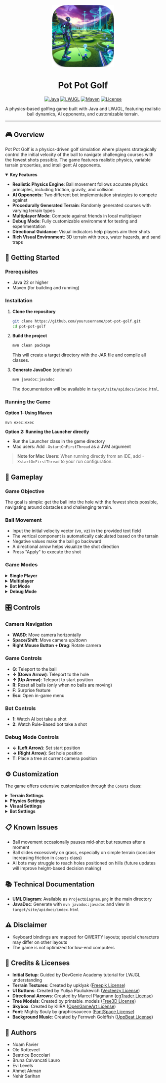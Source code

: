 <div align="center">
  <img src="icon.iconset/icon_512x512@2x.png" width="200" height="200" alt="Pot Pot Golf Icon"/>
  
  # Pot Pot Golf

  [![Java](https://img.shields.io/badge/Java-22-orange.svg)](https://www.oracle.com/java/)
  [![LWJGL](https://img.shields.io/badge/LWJGL-3.3-blue.svg)](https://www.lwjgl.org/)
  [![Maven](https://img.shields.io/badge/Maven-3.8-red.svg)](https://maven.apache.org/)
  [![License](https://img.shields.io/badge/license-MIT-green.svg)](https://opensource.org/licenses/MIT)

  A physics-based golfing game built with Java and LWJGL, featuring realistic ball dynamics, AI opponents, and customizable terrain.
</div>

---

## 🎮 Overview

Pot Pot Golf is a physics-driven golf simulation where players strategically control the initial velocity of the ball to navigate challenging courses with the fewest shots possible. The game features realistic physics, variable terrain properties, and intelligent AI opponents.

<details open>
<summary><b>Key Features</b></summary>

- **Realistic Physics Engine**: Ball movement follows accurate physics principles, including friction, gravity, and collision
- **AI Opponents**: Two different bot implementation strategies to compete against
- **Procedurally Generated Terrain**: Randomly generated courses with varying terrain types
- **Multiplayer Mode**: Compete against friends in local multiplayer
- **Debug Mode**: Fully customizable environment for testing and experimentation
- **Directional Guidance**: Visual indicators help players aim their shots
- **Rich Visual Environment**: 3D terrain with trees, water hazards, and sand traps

</details>

## 🚀 Getting Started

### Prerequisites

- Java 22 or higher
- Maven (for building and running)

### Installation

1. **Clone the repository**
   ```bash
   git clone https://github.com/yourusername/pot-pot-golf.git
   cd pot-pot-golf
   ```

2. **Build the project**
   ```bash
   mvn clean package
   ```
   This will create a target directory with the JAR file and compile all classes.

3. **Generate JavaDoc** (optional)
   ```bash
   mvn javadoc:javadoc
   ```
   The documentation will be available in `target/site/apidocs/index.html`.

### Running the Game

**Option 1: Using Maven**
```bash
mvn exec:exec
```

**Option 2: Running the Launcher directly**
- Run the Launcher class in the game directory
- Mac users: Add `-XstartOnFirstThread` as a JVM argument

> **Note for Mac Users**: When running directly from an IDE, add `-XstartOnFirstThread` to your run configuration.

## 🎯 Gameplay

### Game Objective
The goal is simple: get the ball into the hole with the fewest shots possible, navigating around obstacles and challenging terrain.

### Ball Movement
- Input the initial velocity vector (vx, vz) in the provided text field
- The vertical component is automatically calculated based on the terrain
- Negative values make the ball go backward
- A directional arrow helps visualize the shot direction
- Press "Apply" to execute the shot

### Game Modes

<details>
<summary><b>Single Player</b></summary>

- Navigate through the course on your own
- Track your score and try to beat your personal best
- Practice your shots and strategies

</details>

<details>
<summary><b>Multiplayer</b></summary>

- Two players take turns on the same course
- The player who completes the hole with fewer shots wins
- Players alternate turns until both complete the hole
- Even after completion, players can continue exploring the map

</details>

<details>
<summary><b>Bot Mode</b></summary>

- Two different AI implementations:
  - **AI Bot**: Advanced pathfinding algorithm (press 1 to watch it take a shot)
  - **Rule-Based Bot**: Simpler rule-following algorithm (press 2 to watch it take a shot)
- Bots calculate their entire path before starting
- Watch and learn from their strategies

</details>

<details>
<summary><b>Debug Mode</b></summary>

- Fully customizable environment
- Define start and hole positions
- Adjust terrain parameters
- Place trees manually
- Test different physics settings

</details>

## 🎛️ Controls

### Camera Navigation
- **WASD**: Move camera horizontally
- **Space/Shift**: Move camera up/down
- **Right Mouse Button + Drag**: Rotate camera

### Game Controls
- **Q**: Teleport to the ball
- **↓ (Down Arrow)**: Teleport to the hole
- **↑ (Up Arrow)**: Teleport to start position
- **R**: Reset all balls (only when no balls are moving)
- **F**: Surprise feature
- **Esc**: Open in-game menu

### Bot Controls
- **1**: Watch AI bot take a shot
- **2**: Watch Rule-Based bot take a shot

### Debug Mode Controls
- **← (Left Arrow)**: Set start position
- **→ (Right Arrow)**: Set hole position
- **T**: Place a tree at current camera position

## ⚙️ Customization

The game offers extensive customization through the `Consts` class:

<details>
<summary><b>Terrain Settings</b></summary>

- Terrain size and height
- Simplex noise parameters
- Texture quality (vertex count)
- Number of trees
- Predefined start/hole positions

</details>

<details>
<summary><b>Physics Settings</b></summary>

- Gravity
- Ball mass
- Maximum ball speed
- Friction coefficients (static and kinetic)
- Separate friction values for grass and sand

</details>

<details>
<summary><b>Visual Settings</b></summary>

- Frame rate
- Field of view (FOV)
- Near and far plane
- Specular power
- Ambient light
- Default color

</details>

<details>
<summary><b>Bot Settings</b></summary>

- Error margin
- Sensitivity (step size)
- Target radius

</details>

## 📋 Known Issues

- Ball movement occasionally pauses mid-shot but resumes after a moment
- Ball slides excessively on grass, especially on simple terrain (consider increasing friction in `Consts` class)
- AI bots may struggle to reach holes positioned on hills (future updates will improve height-based decision making)

## 📚 Technical Documentation

- **UML Diagram**: Available as `ProjectDiagram.png` in the main directory
- **JavaDoc**: Generate with `mvn javadoc:javadoc` and view in `target/site/apidocs/index.html`

## ⚠️ Disclaimer

- Keyboard bindings are mapped for QWERTY layouts; special characters may differ on other layouts
- The game is not optimized for low-end computers

## 🙏 Credits & Licenses

- **Initial Setup**: Guided by DevGenie Academy tutorial for LWJGL understanding
- **Terrain Textures**: Created by upklyak ([Freepik License](https://www.freepik.com/free-vector/game-textures-water-green-lawn-sand-grass-meadow-with-flowers-seamless-patterns-top-view-cartoon-textured-backgrounds-blue-liquid-field-desert-surface-graphic-ui-gui-vector-layers_21267469.htm))
- **UI Buttons**: Created by Yuliya Pauliukevich ([Vecteezy License](https://www.vecteezy.com/vector-art/13133856-web-and-game-menu-buttons-with-different-textures))
- **Directional Arrows**: Created by Marcel Plagmann ([cgTrader License](https://www.cgtrader.com/free-3d-models/various/various-models/cc0-arrow-5))
- **Tree Models**: Created by printable_models ([Free3D License](https://free3d.com/3d-model/-oak-tree-v1--463277.html))
- **Skybox**: Created by KIIRA ([OpenGameArt License](https://opengameart.org/content/sky-box-sunny-day))
- **Font**: Mighty Souly by graphicsauceco ([FontSpace License](https://www.fontspace.com/mighty-souly-font-f111822))
- **Background Music**: Created by Fernweh Goldfish ([UppBeat License](https://uppbeat.io/t/fernweh-goldfish/skippy-mr-sunshine))

## 👥 Authors

- Noam Favier
- Ole Rotteveel
- Beatrice Boccolari
- Bruna Calvancati Lauro
- Evi Levels
- Ahmet Akman
- Nehir Sarihan
